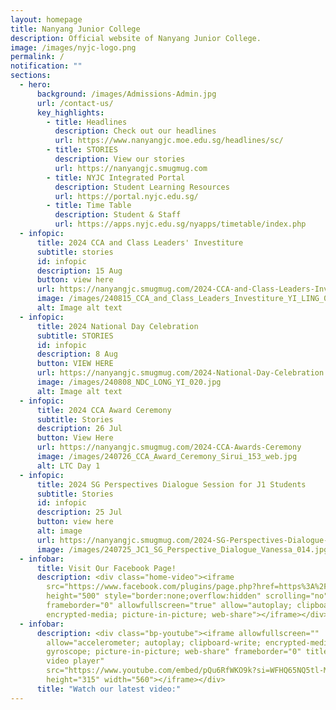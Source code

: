 ```yaml
---
layout: homepage
title: Nanyang Junior College
description: Official website of Nanyang Junior College.
image: /images/nyjc-logo.png
permalink: /
notification: ""
sections:
  - hero:
      background: /images/Admissions-Admin.jpg
      url: /contact-us/
      key_highlights:
        - title: Headlines
          description: Check out our headlines
          url: https://www.nanyangjc.moe.edu.sg/headlines/sc/
        - title: STORIES
          description: View our stories
          url: https://nanyangjc.smugmug.com
        - title: NYJC Integrated Portal
          description: Student Learning Resources
          url: https://portal.nyjc.edu.sg/
        - title: Time Table
          description: Student & Staff
          url: https://apps.nyjc.edu.sg/nyapps/timetable/index.php
  - infopic:
      title: 2024 CCA and Class Leaders' Investiture
      subtitle: stories
      id: infopic
      description: 15 Aug
      button: view here
      url: https://nanyangjc.smugmug.com/2024-CCA-and-Class-Leaders-Investiture
      image: /images/240815_CCA_and_Class_Leaders_Investiture_YI_LING_043.jpg
      alt: Image alt text
  - infopic:
      title: 2024 National Day Celebration
      subtitle: STORIES
      id: infopic
      description: 8 Aug
      button: VIEW HERE
      url: https://nanyangjc.smugmug.com/2024-National-Day-Celebration
      image: /images/240808_NDC_LONG_YI_020.jpg
      alt: Image alt text
  - infopic:
      title: 2024 CCA Award Ceremony
      subtitle: Stories
      description: 26 Jul
      button: View Here
      url: https://nanyangjc.smugmug.com/2024-CCA-Awards-Ceremony
      image: /images/240726_CCA_Award_Ceremony_Sirui_153_web.jpg
      alt: LTC Day 1
  - infopic:
      title: 2024 SG Perspectives Dialogue Session for J1 Students
      subtitle: Stories
      id: infopic
      description: 25 Jul
      button: view here
      alt: image
      url: https://nanyangjc.smugmug.com/2024-SG-Perspectives-Dialogue-Session-for-J1-Students
      image: /images/240725_JC1_SG_Perspective_Dialogue_Vanessa_014.jpg
  - infobar:
      title: Visit Our Facebook Page!
      description: <div class="home-video"><iframe
        src="https://www.facebook.com/plugins/page.php?href=https%3A%2F%2Fwww.facebook.com%2FNanyangjc%2F&tabs=timeline&width=340&height=500&small_header=false&adapt_container_width=true&hide_cover=false&show_facepile=true&appId"
        height="500" style="border:none;overflow:hidden" scrolling="no"
        frameborder="0" allowfullscreen="true" allow="autoplay; clipboard-write;
        encrypted-media; picture-in-picture; web-share"></iframe></div>
  - infobar:
      description: <div class="bp-youtube"><iframe allowfullscreen=""
        allow="accelerometer; autoplay; clipboard-write; encrypted-media;
        gyroscope; picture-in-picture; web-share" frameborder="0" title="YouTube
        video player"
        src="https://www.youtube.com/embed/pQu6RfWKO9k?si=WFHQ65NQ5tl-M84f"
        height="315" width="560"></iframe></div>
      title: "Watch our latest video:"
---
```

